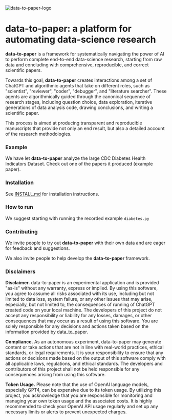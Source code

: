 ![data-to-paper-logo](https://github.com/Technion-Kishony-lab/data-to-paper/assets/65530510/4af63803-f0b2-40c2-974d-61bd5dd11c49)

# data-to-paper: a platform for automating data-science research

**data-to-paper** is a framework for systematically navigating the power of AI to perform complete end-to-end 
data-science research, starting from raw data and concluding with comprehensive, reproducible, and correct 
scientific papers.

Towards this goal, **data-to-paper** creates interactions among a set of ChatGPT and algorithmic agents that take on 
different roles, such as "scientist", "reviewer", "coder", "debugger", and "literature searcher". 
These agents are algorithmically guided through the canonical sequence of research stages, including question choice, 
data exploration, iterative generations of data analysis code, drawing conclusions, and writing a scientific paper.

This process is aimed at producing transparent and reproducible manuscripts that provide not only an end result, 
but also a detailed account of the research methodologies.

### Example
We have let **data-to-paper** analyze the large CDC Diabetes Health Indicators Dataset. 
Check out one of the papers it produced (example paper). 


### Installation
See [INSTALL.md](INSTALL.md) for installation instructions.

### How to run
We suggest starting with running the recorded example `diabetes.py`

### Contributing
We invite people to try out **data-to-paper** with their own data and are eager for feedback and suggestions.

We also invite people to help develop the **data-to-paper** framework.


### Disclaimers

**Disclaimer.** data-to-paper is an experimental application and is provided "as-is" without any warranty, express or implied. 
By using this software, you agree to assume all risks associated with its use, including but not limited 
to data loss, system failure, or any other issues that may arise, especially, but not limited to, the
consequences of running of ChatGPT created code on your local machine. The developers of this project 
do not accept any responsibility or liability for any losses, damages, or other consequences that may occur as 
a result of using this software. You are solely responsible for any decisions and actions taken based on the information 
provided by data_to_paper.

**Compliance.** As an autonomous experiment, data-to-paper may generate content or take actions that are not 
in line with real-world practices, ethical standards, or legal requirements. It is your responsibility 
to ensure that any actions or decisions made based on the output of this software comply with all applicable 
laws, regulations, and ethical standards. The developers and contributors of this project shall not be 
held responsible for any consequences arising from using this software.

**Token Usage.** Please note that the use of OpenAI language models, especially GPT4, can be expensive 
due to its token usage. By utilizing this project, you acknowledge that you are responsible for monitoring 
and managing your own token usage and the associated costs. It is highly recommended to check your OpenAI API 
usage regularly and set up any necessary limits or alerts to prevent unexpected charges.

